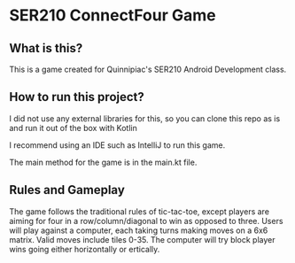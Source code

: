 # SER210 ConnectFour Game

## What is this?
This is a game created for Quinnipiac's SER210 Android Development class.

## How to run this project?
I did not use any external libraries for this, so you can clone this repo as is and run it out of the box with Kotlin

I recommend using an IDE such as IntelliJ to run this game.

The main method for the game is in the main.kt file.

## Rules and Gameplay
The game follows the traditional rules of tic-tac-toe, except players are aiming for four in a row/column/diagonal to win as opposed to three. Users will play against a computer, each taking turns making moves on a 6x6 matrix. Valid moves include tiles 0-35. The computer will try block player wins going either horizontally or ertically.
